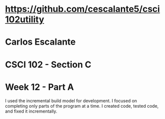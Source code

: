 # https://github.com/cescalante5/csci102utility
# Carlos Escalante
# CSCI 102 - Section C
# Week 12 - Part A

I used the incremental build model for development.
I focused on completing only parts of the program at a time.
I created code, tested code, and fixed it incrementally.